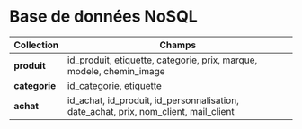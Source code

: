 # Base de données NoSQL

| Collection    | Champs                                                       |
| ------------- | ------------------------------------------------------------ |
| __produit__  | id_produit, etiquette, categorie, prix, marque, modele, chemin_image |
| __categorie__ | id_categorie, etiquette                                      |
| __achat__ | id_achat, id_produit, id_personnalisation, date_achat, prix, nom_client, mail_client |

